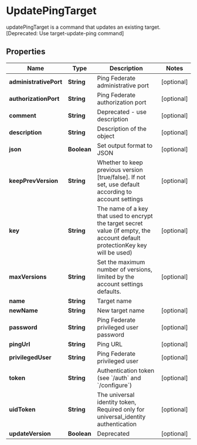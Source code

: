 

# UpdatePingTarget

updatePingTarget is a command that updates an existing target. [Deprecated: Use target-update-ping command]

## Properties

Name | Type | Description | Notes
------------ | ------------- | ------------- | -------------
**administrativePort** | **String** | Ping Federate administrative port |  [optional]
**authorizationPort** | **String** | Ping Federate authorization port |  [optional]
**comment** | **String** | Deprecated - use description |  [optional]
**description** | **String** | Description of the object |  [optional]
**json** | **Boolean** | Set output format to JSON |  [optional]
**keepPrevVersion** | **String** | Whether to keep previous version [true/false]. If not set, use default according to account settings |  [optional]
**key** | **String** | The name of a key that used to encrypt the target secret value (if empty, the account default protectionKey key will be used) |  [optional]
**maxVersions** | **String** | Set the maximum number of versions, limited by the account settings defaults. |  [optional]
**name** | **String** | Target name | 
**newName** | **String** | New target name |  [optional]
**password** | **String** | Ping Federate privileged user password |  [optional]
**pingUrl** | **String** | Ping URL |  [optional]
**privilegedUser** | **String** | Ping Federate privileged user |  [optional]
**token** | **String** | Authentication token (see &#x60;/auth&#x60; and &#x60;/configure&#x60;) |  [optional]
**uidToken** | **String** | The universal identity token, Required only for universal_identity authentication |  [optional]
**updateVersion** | **Boolean** | Deprecated |  [optional]



